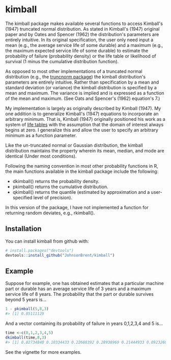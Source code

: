 
<!-- README.md is generated from README.Rmd. Please edit that file -->
kimball
=======

The kimball package makes available several functions to access Kimball's (1947) truncated normal distribution. As stated in Kimball's (1947) original paper and by Oates and Spencer (1962) the distribution's parameters are entirely intuitive. In its original specification, the user only need input a mean (e.g., the average service life of some durable) and a maximum (e.g., the maximum expected service life of some durable) to estimate the probability of failure (probability density) or the life table or likelihood of survival (1 minus the cumulative distribution function).

As opposed to most other implementations of a truncated normal distribution (e.g., the [truncnorm package](https://cran.r-project.org/web/packages/truncnorm/index.html)) the kimball distribution's parameters are entirely intuitive. Rather than specification by a mean and standard deviation (or variance) the kimball distribution is specified by a mean and maximum. The variance is implied and is expressed as a function of the mean and maximum. (See Oats and Spencer's (1962) equation's 7.)

My implementation is largely as originally described by Kimball (1947). My one addition is to generalize Kimball's (1947) equations to incorporate an arbitrary minimum. That is, Kimball (1947) originally positioned his work as a system of [life tables](https://en.wikipedia.org/wiki/Life_table) with the assumption that the domain of interest always begins at zero. I generalize this and allow the user to specify an arbitrary minimum as a function parameter.

Like the un-truncated normal or Gaussian distribution, the kimball distribution maintains the property wherein its mean, median, and mode are identical (Under most conditions).

Following the naming convention in most other probability functions in R, the main functions available in the kimball package include the following:

-   dkimball() returns the probability density.
-   pkimball() returns the cumulative distribution.
-   qkimball() returns the quantile (estimated by approximation and a user-specified level of precision).

In this version of the package, I have not implemented a function for returning random deviates, e.g., rkimball().

Installation
------------

You can install kimball from github with:

``` r
# install.packages("devtools")
devtools::install_github("JohnsonBrent/kimball")
```

Example
-------

Suppose for example, one has obtained estimates that a particular machine part or durable has an average service life of 3 years and a maximum service life of 8 years. The probability that the part or durable survives beyond 5 years is...

``` r
1 - pkimball(5,8,3)
#> [1] 0.05111129
```

And a vector containing its probability of failure in years 0,1,2,3,4 and 5 is...

``` r
time <-c(0,1,2,3,4,5)
dkimball(time,8,3)
#> [1] 0.02734840 0.10334433 0.22688392 0.28938969 0.21444933 0.09232698
```

See the vignette for more examples.
